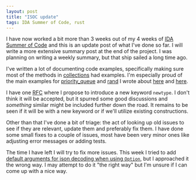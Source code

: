 ```yaml
---
layout: post
title: "ISOC update"
tags: IDA Summer of Code, rust
---
```


I have now worked a bit more than 3 weeks out of my 4 weeks of [IDA Summer of Code][isoc] and this is an update post of what I've done so far. I will write a more extensive summary post at the end of the project. I was planning on writing a weekly summary, but that ship sailed a long time ago.

I've written a lot of documenting code examples, specifically making sure most of the methods in [collections][doc:col] had examples. I'm especially proud of the main examples for [priority_queue][doc:pri] and [rand][doc:rand] I wrote about [here][blog:pri] and [here][blog:rand].

I have one [RFC][] where I propose to introduce a new keyword `newtype`. I don't think it will be accepted, but it spurred some good discussions and *something* similar might be included further down the road. It remains to be seen if it will be with a new keyword or if we'll utilize existing constructions.

Other than that I've done a bit of triage: the act of looking up old issues to see if they are relevant, update them and preferably fix them. I have done some small fixes to a couple of issues, most have been very minor ones like adjusting error messages or adding tests.

The time I have left I will try to fix more issues. This week I tried to add [default arguments for json decoding when using `Option`][json decode], but I approached it the wrong way. I may attempt to do it "the right way" but I'm unsure if I can come up with a nice way.

[isoc]: /blog/2014/06/11/isoc/ "IDA Summer of Code"
[RFC]: https://github.com/rust-lang/rfcs/pull/186 "Introduce a newtype keyword"
[doc:col]: http://doc.rust-lang.org/collections/index.html "rust collection doc"
[doc:pri]: http://doc.rust-lang.org/std/collections/priority_queue/index.html "rust priority_queue doc"
[doc:rand]: http://doc.rust-lang.org/std/rand/index.html "rust rand doc"
[blog:pri]: /blog/2014/07/23/dijkstras_algorithm/ "Dijkstra's algorithm"
[blog:rand]: /blog/2014/07/30/monty_hall/ "Monty Hall"
[json decode]: https://github.com/rust-lang/rust/issues/12794 "rust issue #12794"
